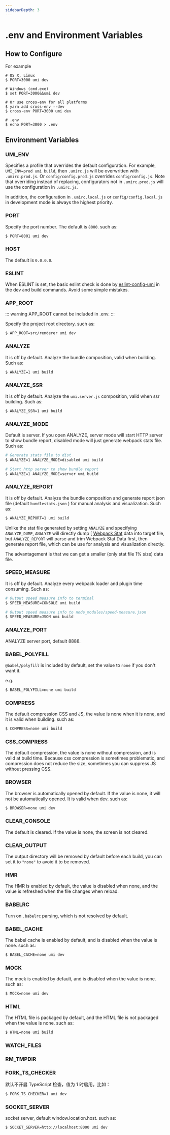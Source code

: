 ```yaml
---
sidebarDepth: 3
---
```


# .env and Environment Variables

## How to Configure

For example

```
# OS X, Linux
$ PORT=3000 umi dev

# Windows (cmd.exe)
$ set PORT=3000&&umi dev

# Or use cross-env for all platforms
$ yarn add cross-env --dev
$ cross-env PORT=3000 umi dev

# .env
$ echo PORT=3000 > .env
```

## Environment Variables

### UMI_ENV

Specifies a profile that overrides the default configuration. For example, `UMI_ENV=prod umi build`, then `.umirc.js` will be overwritten with `.umirc.prod.js`. Or `config/config.prod.js` overrides `config/config.js`. Note that overriding instead of replacing, configurators not in `.umirc.prod.js` will use the configuration in `.umirc.js`.

In addition, the configuration in `.umirc.local.js` or `config/config.local.js` in development mode is always the highest priority.

### PORT

Specify the port number. The default is `8000`. such as:

```bash
$ PORT=8001 umi dev
```

### HOST

The default is `0.0.0.0`.

### ESLINT <Badge text="2.4.0+"/>

When ESLINT is set, the basic eslint check is done by [eslint-config-umi](https://github.com/umijs/umi/tree/master/packages/eslint-config-umi) in the dev and build commands. Avoid some simple mistakes.

### APP_ROOT

::: warning
APP_ROOT cannot be included in .env.
:::

Specify the project root directory. such as:

```bash
$ APP_ROOT=src/renderer umi dev
```

### ANALYZE

It is off by default. Analyze the bundle composition, valid when building. Such as:

```bash
$ ANALYZE=1 umi build
```

### ANALYZE_SSR

It is off by default. Analyze the `umi.server.js` composition, valid when ssr building. Such as:

```bash
$ ANALYZE_SSR=1 umi build
```

### ANALYZE_MODE

Default is server. If you open ANALYZE, server mode will start HTTP server to show bundle report, disabled mode will just generate webpack stats file. Such as:

```bash
# Generate stats file to dist
$ ANALYZE=1 ANALYZE_MODE=disabled umi build

# Start http server to show bundle report
$ ANALYZE=1 ANALYZE_MODE=server umi build
```

### ANALYZE_REPORT

It is off by default. Analyze the bundle composition and generate report json file (default `bundlestats.json` ) for manual analysis and visualization. Such as:

```bash
$ ANALYZE_REPORT=1 umi build
```

Unlike the stat file generated by setting `ANALYZE` and specifying `ANALYZE_DUMP`, `ANALYZE` will directly dump [ [Webpack Stat](https://webpack.js.org/configuration/stats/) data into target file, but `ANALYZE_REPORT` will parse and trim Webpack Stat Data first, then generate report file, which can be use for analysis and visualization directly.

The advantagement is that we can get a smaller (only stat file 1% size) data file.

### SPEED_MEASURE

It is off by default. Analyze every webpack loader and plugin time consuming. Such as:

```bash
# Output speed measure info to terminal
$ SPEED_MEASURE=CONSOLE umi build

# Output speed measure info to node_modules/speed-measure.json
$ SPEED_MEASURE=JSON umi build
```

### ANALYZE_PORT

ANALYZE server port, default 8888.

### BABEL_POLYFILL <Badge text="2.2.0+"/>

`@babel/polyfill` is included by default, set the value to `none` if you don't want it.

e.g.

```bash
$ BABEL_POLYFILL=none umi build
```

### COMPRESS

The default compression CSS and JS, the value is none when it is none, and it is valid when building. such as:

```bash
$ COMPRESS=none umi build
```

### CSS_COMPRESS

The default compression, the value is none without compression, and is valid at build time. Because css compression is sometimes problematic, and compression does not reduce the size, sometimes you can suppress JS without pressing CSS.

### BROWSER

The browser is automatically opened by default. If the value is none, it will not be automatically opened. It is valid when dev. such as:

```bash
$ BROWSER=none umi dev
```

### CLEAR_CONSOLE

The default is cleared. If the value is none, the screen is not cleared.

### CLEAR_OUTPUT

The output directory will be removed by default before each build, you can set it to `"none"` to avoid it to be removed.

### HMR

The HMR is enabled by default, the value is disabled when none, and the value is refreshed when the file changes when reload.

### BABELRC

Turn on `.babelrc` parsing, which is not resolved by default.

### BABEL_CACHE

The babel cache is enabled by default, and is disabled when the value is none. such as:

```bash
$ BABEL_CACHE=none umi dev
```

### MOCK

The mock is enabled by default, and is disabled when the value is none. such as:

```bash
$ MOCK=none umi dev
```

### HTML

The HTML file is packaged by default, and the HTML file is not packaged when the value is none. such as:

```bash
$ HTML=none umi build
```

### WATCH_FILES

### RM_TMPDIR

### FORK_TS_CHECKER

默认不开启 TypeScript 检查，值为 1 时启用。比如：

```bash
$ FORK_TS_CHECKER=1 umi dev
```

### SOCKET_SERVER

socket server, default window.location.host. such as:

```bash
$ SOCKET_SERVER=http://localhost:8000 umi dev
```
